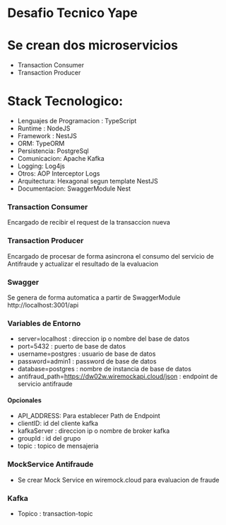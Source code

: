 # Desafio Tecnico Yape

# Se crean dos microservicios
- Transaction Consumer
- Transaction Producer

# Stack Tecnologico:
- Lenguajes de Programacion : TypeScript
- Runtime : NodeJS
- Framework : NestJS
- ORM: TypeORM
- Persistencia: PostgreSql
- Comunicacion: Apache Kafka
- Logging: Log4js
- Otros: AOP Interceptor Logs
- Arquitectura: Hexagonal segun template NestJS
- Documentacion: SwaggerModule Nest

### Transaction Consumer
Encargado de recibir el request de la transaccion nueva

### Transaction Producer
Encargado de procesar de forma asincrona el consumo del servicio de Antifraude y actualizar el resultado de la evaluacion


### Swagger
Se genera de forma automatica a partir de SwaggerModule
http://localhost:3001/api

### Variables de Entorno

- server=localhost : direccion ip o nombre del base de datos
- port=5432 : puerto de base de datos
- username=postgres : usuario de base de datos
- password=admin1 : password de base de datos
- database=postgres : nombre de instancia de base de datos
- antifraud_path=https://dw02w.wiremockapi.cloud/json : endpoint de servicio antifraude

#### Opcionales
- API_ADDRESS: Para establecer Path de Endpoint
- clientID: id del cliente kafka
- kafkaServer : direccion ip o nombre de broker kafka
- groupId : id del grupo 
- topic : topico de mensajeria

### MockService Antifraude
- Se crear Mock Service en wiremock.cloud para evaluacion de fraude

### Kafka
- Topico : transaction-topic